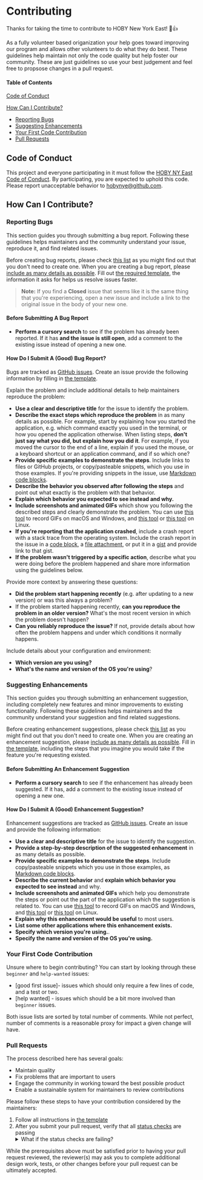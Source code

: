 # Contributing

Thanks for taking the time to contribute to HOBY New York East! :tada::+1:

As a fully volunteer based origanization your help goes toward improving our program and allows other volunteers to 
do what they do best. These guidelines help maintain not only the code quality but help foster our community. These are
just guidelines so use your best judgement and feel free to propsose changes in a pull request.

#### Table of Contents

[Code of Conduct](#code-of-conduct)

[How Can I Contribute?](#how-can-i-contribute)
  * [Reporting Bugs](#reporting-bugs)
  * [Suggesting Enhancements](#suggesting-enhancments)
  * [Your First Code Contribution](#your-first-code-contribution)
  * [Pull Requests](#pulls-requests)
  
## Code of Conduct

This project and everyone participating in it must follow the [HOBY NY East Code of Conduct](CODE_OF_CONDUCT.md). By 
participating, you are expected to uphold this code. Please report unacceptable behavior to 
[hobynye@github.com](mailto:hobynye@github.com).

## How Can I Contribute?

### Reporting Bugs

This section guides you through submitting a bug report. Following these guidelines helps maintainers and the community 
understand your issue, reproduce it, and find related issues.

Before creating bug reports, please check [this list](#before-submitting-a-bug-report) as you might find out that you 
don't need to create one. When you are creating a bug report, please 
[include as many details as possible](#how-do-i-submit-a-good-bug-report). Fill out [the required template](.github/ISSUE_TEMPLATE/bug_report.md),
the information it asks for helps us resolve issues faster.

> **Note:** If you find a **Closed** issue that seems like it is the same thing that you're experiencing, open a new issue and 
include a link to the original issue in the body of your new one.

#### Before Submitting A Bug Report

* **Perform a cursory search** to see if the problem has already been reported. If it has **and the issue is still open**, add 
a comment to the existing issue instead of opening a new one.

#### How Do I Submit A (Good) Bug Report?

Bugs are tracked as [GitHub issues](https://guides.github.com/features/issues/). Create an issue provide the following 
information by filling in [the template](.github/ISSUE_TEMPLATE/bug_report.md).

Explain the problem and include additional details to help maintainers reproduce the problem:

* **Use a clear and descriptive title** for the issue to identify the problem.
* **Describe the exact steps which reproduce the problem** in as many details as possible. For example, start by explaining 
how you started the application, e.g. which command exactly you used in the terminal, or how you opened the application otherwise. 
When listing steps, **don't just say what you did, but explain how you did it**. For example, if you moved the cursor to the end 
of a line, explain if you used the mouse, or a keyboard shortcut or an application command, and if so which one?
* **Provide specific examples to demonstrate the steps**. Include links to files or GitHub projects, or copy/pasteable snippets, 
which you use in those examples. If you're providing snippets in the issue, use 
[Markdown code blocks](https://help.github.com/articles/markdown-basics/#multiple-lines).
* **Describe the behavior you observed after following the steps** and point out what exactly is the problem with that behavior.
* **Explain which behavior you expected to see instead and why.**
* **Include screenshots and animated GIFs** which show you following the described steps and clearly demonstrate the problem. 
You can use [this tool](https://www.cockos.com/licecap/) to record GIFs on macOS and Windows, and 
[this tool](https://github.com/colinkeenan/silentcast) or [this tool](https://github.com/GNOME/byzanz) on Linux.
* **If you're reporting that the application crashed**, include a crash report with a stack trace from the operating system. 
Include the crash report in the issue in a [code block](https://help.github.com/articles/markdown-basics/#multiple-lines), 
a [file attachment](https://help.github.com/articles/file-attachments-on-issues-and-pull-requests/), or put it in a 
[gist](https://gist.github.com/) and provide link to that gist.
* **If the problem wasn't triggered by a specific action**, describe what you were doing before the problem happened and 
share more information using the guidelines below.

Provide more context by answering these questions:

* **Did the problem start happening recently** (e.g. after updating to a new version) or was this always a problem?
* If the problem started happening recently, **can you reproduce the problem in an older version?** What's the most 
recent version in which the problem doesn't happen?
* **Can you reliably reproduce the issue?** If not, provide details about how often the problem happens and under which conditions 
it normally happens.

Include details about your configuration and environment:

* **Which version are you using?** 
* **What's the name and version of the OS you're using**?

### Suggesting Enhancements

This section guides you through submitting an enhancement suggestion, including completely new features and minor improvements to 
existing functionality. Following these guidelines helps maintainers and the community understand your suggestion and find related
suggestions.

Before creating enhancement suggestions, please check [this list](#before-submitting-an-enhancement-suggestion) as you might find
out that you don't need to create one. When you are creating an enhancement suggestion, please 
[include as many details as possible](#how-do-i-submit-a-good-enhancement-suggestion). Fill in [the template](.github/ISSUE_TEMPLATE/feature_request.md), 
including the steps that you imagine you would take if the feature you're requesting existed.

#### Before Submitting An Enhancement Suggestion

* **Perform a cursory search** to see if the enhancement has already been suggested. If it has, add a comment to the existing 
issue instead of opening a new one.

#### How Do I Submit A (Good) Enhancement Suggestion?

Enhancement suggestions are tracked as [GitHub issues](https://guides.github.com/features/issues/). Create an issue and provide
the following information:

* **Use a clear and descriptive title** for the issue to identify the suggestion.
* **Provide a step-by-step description of the suggested enhancement** in as many details as possible.
* **Provide specific examples to demonstrate the steps**. Include copy/pasteable snippets which you use in those examples, as 
[Markdown code blocks](https://help.github.com/articles/markdown-basics/#multiple-lines).
* **Describe the current behavior** and **explain which behavior you expected to see instead** and why.
* **Include screenshots and animated GIFs** which help you demonstrate the steps or point out the part of the application which 
the suggestion is related to. You can use [this tool](https://www.cockos.com/licecap/) to record GIFs on macOS and Windows, and 
[this tool](https://github.com/colinkeenan/silentcast) or [this tool](https://github.com/GNOME/byzanz) on Linux.
* **Explain why this enhancement would be useful** to most users.
* **List some other applications where this enhancement exists.**
* **Specify which version you're using.**.
* **Specify the name and version of the OS you're using.**

### Your First Code Contribution

Unsure where to begin contributing? You can start by looking through these `beginner` and `help-wanted` issues:

* [good first issue]- issues which should only require a few lines of code, and a test or two.
* [help wanted] - issues which should be a bit more involved than `beginner` issues.

Both issue lists are sorted by total number of comments. While not perfect, number of comments is a reasonable proxy for impact
a given change will have.

### Pull Requests

The process described here has several goals:

- Maintain quality
- Fix problems that are important to users
- Engage the community in working toward the best possible product
- Enable a sustainable system for maintainers to review contributions

Please follow these steps to have your contribution considered by the maintainers:

1. Follow all instructions in [the template](.github/ISSUE_TEMPLATE/feature_request.md)
2. After you submit your pull request, verify that all [status checks](https://help.github.com/articles/about-status-checks/) 
are passing <details><summary>What if the status checks are failing?</summary>If a status check is failing, and you believe that 
the failure is unrelated to your change, please leave a comment on the pull request explaining why you believe the failure is 
unrelated. A maintainer will re-run the status check for you. If we conclude that the failure was a false positive, then we will 
open an issue to track that problem with our status check suite.</details>

While the prerequisites above must be satisfied prior to having your pull request reviewed, the reviewer(s) may ask you to complete 
additional design work, tests, or other changes before your pull request can be ultimately accepted.
